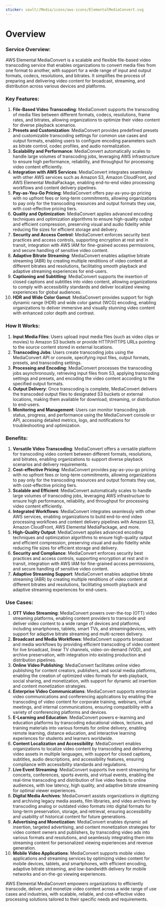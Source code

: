 ```yaml
---
sticker: vault//Media/icons/aws-icons/ElementalMediaConvert.svg
---
```

# Overview

### Service Overview:

AWS Elemental MediaConvert is a scalable and flexible file-based video transcoding service that enables organizations to convert media files from one format to another, with support for a wide range of input and output formats, codecs, resolutions, and bitrates. It simplifies the process of preparing and delivering video content for broadcast, streaming, and distribution across various devices and platforms.

### Key Features:

1. **File-Based Video Transcoding**: MediaConvert supports the transcoding of media files between different formats, codecs, resolutions, frame rates, and bitrates, allowing organizations to optimize their video content for diverse playback scenarios.
2. **Presets and Customization**: MediaConvert provides predefined presets and customizable transcoding settings for common use cases and output formats, enabling users to configure encoding parameters such as bitrate control, codec profiles, and audio normalization.
3. **Scalability and Performance**: MediaConvert automatically scales to handle large volumes of transcoding jobs, leveraging AWS infrastructure to ensure high performance, reliability, and throughput for processing video content efficiently.
4. **Integration with AWS Services**: MediaConvert integrates seamlessly with other AWS services such as Amazon S3, Amazon CloudFront, and AWS Elemental MediaPackage, enabling end-to-end video processing workflows and content delivery pipelines.
5. **Pay-as-You-Go Pricing**: MediaConvert offers pay-as-you-go pricing with no upfront fees or long-term commitments, allowing organizations to pay only for the transcoding resources and output formats they use, with cost-effective pricing tiers.
6. **Quality and Optimization**: MediaConvert applies advanced encoding techniques and optimization algorithms to ensure high-quality output and efficient compression, preserving visual and audio fidelity while reducing file sizes for efficient storage and delivery.
7. **Security and Access Control**: MediaConvert enforces security best practices and access controls, supporting encryption at rest and in transit, integration with AWS IAM for fine-grained access permissions, and secure handling of sensitive video content.
8. **Adaptive Bitrate Streaming**: MediaConvert enables adaptive bitrate streaming (ABR) by creating multiple renditions of video content at different bitrates and resolutions, facilitating smooth playback and adaptive streaming experiences for end-users.
9. **Captioning and Subtitling**: MediaConvert supports the insertion of closed captions and subtitles into video content, allowing organizations to comply with accessibility standards and deliver localized viewing experiences for global audiences.
10. **HDR and Wide Color Gamut**: MediaConvert provides support for high dynamic range (HDR) and wide color gamut (WCG) encoding, enabling organizations to deliver immersive and visually stunning video content with enhanced color depth and contrast.

### How It Works:

1. **Input Media Files**: Users upload input media files (such as video clips or movies) to Amazon S3 buckets or provide HTTP/HTTPS URLs pointing to the source content stored in external locations.
2. **Transcoding Jobs**: Users create transcoding jobs using the MediaConvert API or console, specifying input files, output formats, presets, and transcoding settings.
3. **Processing and Encoding**: MediaConvert processes the transcoding jobs asynchronously, retrieving input files from S3, applying transcoding settings and presets, and encoding the video content according to the specified output formats.
4. **Output Delivery**: Once transcoding is complete, MediaConvert delivers the transcoded output files to designated S3 buckets or external locations, making them available for download, streaming, or distribution to end-users.
5. **Monitoring and Management**: Users can monitor transcoding job status, progress, and performance using the MediaConvert console or API, accessing detailed metrics, logs, and notifications for troubleshooting and optimization.

### Benefits:

1. **Versatile Video Transcoding**: MediaConvert offers a versatile platform for transcoding video content between different formats, resolutions, and bitrates, enabling organizations to support diverse playback scenarios and delivery requirements.
2. **Cost-effective Pricing**: MediaConvert provides pay-as-you-go pricing with no upfront fees or long-term commitments, allowing organizations to pay only for the transcoding resources and output formats they use, with cost-effective pricing tiers.
3. **Scalable and Efficient**: MediaConvert automatically scales to handle large volumes of transcoding jobs, leveraging AWS infrastructure to ensure high performance, reliability, and throughput for processing video content efficiently.
4. **Integrated Workflows**: MediaConvert integrates seamlessly with other AWS services, enabling organizations to build end-to-end video processing workflows and content delivery pipelines with Amazon S3, Amazon CloudFront, AWS Elemental MediaPackage, and more.
5. **High-Quality Output**: MediaConvert applies advanced encoding techniques and optimization algorithms to ensure high-quality output and efficient compression, preserving visual and audio fidelity while reducing file sizes for efficient storage and delivery.
6. **Security and Compliance**: MediaConvert enforces security best practices and access controls, supporting encryption at rest and in transit, integration with AWS IAM for fine-grained access permissions, and secure handling of sensitive video content.
7. **Adaptive Streaming Support**: MediaConvert enables adaptive bitrate streaming (ABR) by creating multiple renditions of video content at different bitrates and resolutions, facilitating smooth playback and adaptive streaming experiences for end-users.

### Use Cases:

1. **OTT Video Streaming**: MediaConvert powers over-the-top (OTT) video streaming platforms, enabling content providers to transcode and deliver video content to a wide range of devices and platforms, including smartphones, tablets, smart TVs, and streamingdevices, with support for adaptive bitrate streaming and multi-screen delivery. 
2. **Broadcast and Media Workflows**: MediaConvert supports broadcast and media workflows by providing efficient transcoding of video content for live broadcast, linear TV channels, video-on-demand (VOD), and archive preservation, with integration into existing production and distribution pipelines.
3. **Online Video Publishing**: MediaConvert facilitates online video publishing for content creators, publishers, and social media platforms, enabling the creation of optimized video formats for web playback, social sharing, and monetization, with support for dynamic ad insertion and content monetization strategies.
4. **Enterprise Video Communications**: MediaConvert supports enterprise video communications and conferencing applications by enabling the transcoding of video content for corporate training, webinars, virtual meetings, and internal communications, ensuring compatibility with a variety of conferencing platforms and devices.
5. **E-Learning and Education**: MediaConvert powers e-learning and education platforms by transcoding educational videos, lectures, and training materials into various formats for online delivery, enabling remote learning, distance education, and interactive learning experiences for students and learners worldwide.
6. **Content Localization and Accessibility**: MediaConvert enables organizations to localize video content by transcoding and delivering video assets in multiple languages, with support for closed captions, subtitles, audio descriptions, and accessibility features, ensuring compliance with accessibility standards and regulations.
7. **Live Event Streaming**: MediaConvert supports live event streaming for concerts, conferences, sports events, and virtual events, enabling the real-time transcoding and distribution of live video feeds to online audiences, with low latency, high quality, and adaptive bitrate streaming for optimal viewer experiences.
8. **Digital Media Archives**: MediaConvert assists organizations in digitizing and archiving legacy media assets, film libraries, and video archives by transcoding analog or outdated video formats into digital formats for long-term preservation, storage, and retrieval, ensuring accessibility and usability of historical content for future generations.
9. **Advertising and Monetization**: MediaConvert enables dynamic ad insertion, targeted advertising, and content monetization strategies for video content owners and publishers, by transcoding video ads into various formats and resolutions, and seamlessly integrating them into streaming content for personalized viewing experiences and revenue generation.
10. **Mobile Video Applications**: MediaConvert supports mobile video applications and streaming services by optimizing video content for mobile devices, tablets, and smartphones, with efficient encoding, adaptive bitrate streaming, and low-bandwidth delivery for mobile networks and on-the-go viewing experiences.

AWS Elemental MediaConvert empowers organizations to efficiently transcode, deliver, and monetize video content across a wide range of use cases and industries, with scalable, reliable, and cost-effective video processing solutions tailored to their specific needs and requirements.

